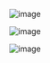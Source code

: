 ![image](https://github.com/Sanaahsan/HTML-CSS-PROJECT/assets/110116113/8fb20a0b-d1a7-4393-ba5d-1e6b3efef6be)

![image](https://github.com/Sanaahsan/HTML-CSS-PROJECT/assets/110116113/a0c975c3-66f2-4fa4-b2f2-dce72d4bb5f6)

![image](https://github.com/Sanaahsan/HTML-CSS-PROJECT/assets/110116113/aff778cf-f193-4fb9-97b4-58dae3abf5ce)



